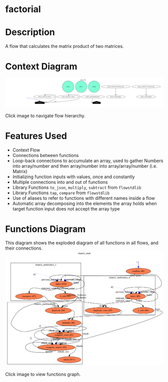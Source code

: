 factorial
==

Description
===
A flow that calculates the matrix product of two matrices.

Context Diagram
===
<a href="root.dot.svg" target="_blank"><img src="root.dot.svg"></a>

Click image to navigate flow hierarchy.

Features Used
===
* Context Flow
* Connections between functions
* Loop-back connections to accumulate an array, used to gather Numbers into array/number and then array/number into
array/array/number (i.e. Matrix)
* Initializing function inputs with values, once and constantly
* Multiple connections into and out of functions
* Library Functions `to_json`, `multiply`, `subtract` from `flowstdlib`
* Library Functions `tap`, `compare` from `flowstdlib`
* Use of aliases to refer to functions with different names inside a flow
* Automatic array decomposing into the elements the array holds when target function input does not accept the array type

Functions Diagram
===
This diagram shows the exploded diagram of all functions in all flows, and their connections.
<a href="functions.dot.svg" target="_blank"><img src="functions.dot.svg"></a>

Click image to view functions graph.